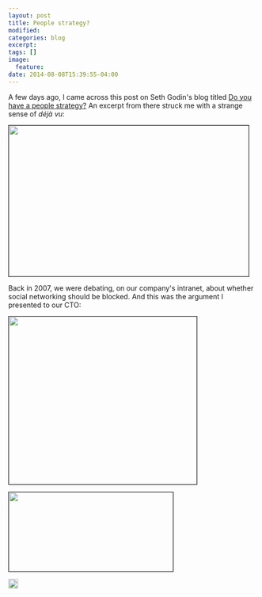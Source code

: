 ```yaml
---
layout: post
title: People strategy?
modified:
categories: blog
excerpt:
tags: []
image:
  feature:
date: 2014-08-08T15:39:55-04:00
---
```

<p>A few days ago, I came across this post on Seth Godin&#39;s blog titled <a href="http://sethgodin.typepad.com/seths_blog/2012/04/do-you-have-a-people-strategy.html" target="_blank">Do you have a people strategy?</a>&nbsp;An excerpt from there struck me with a strange sense of <em>d&eacute;j&agrave; vu</em>:</p>
<p><img alt="" src="https://img.skitch.com/20120502-x92n726ix1up7yg6sst18grm57.png" style="border-top-width: 1px; border-right-width: 1px; border-bottom-width: 1px; border-left-width: 1px; border-top-style: solid; border-right-style: solid; border-bottom-style: solid; border-left-style: solid; width: 485px; height: 305px; " /></p>
<p>Back in 2007, we were debating, on our company&#39;s intranet, about whether social networking should be blocked. And this was the argument I presented to our CTO:</p>
<p><img alt="" src="https://img.skitch.com/20120502-k6cnpd3rmte6qks3j1ky9cjmtd.png" style="border-top-width: 1px; border-right-width: 1px; border-bottom-width: 1px; border-left-width: 1px; border-top-style: solid; border-right-style: solid; border-bottom-style: solid; border-left-style: solid; width: 380px; height: 339px; " /></p>
<p><img alt="" src="https://img.skitch.com/20120502-1uqsa5qcf821sgc5dxqdrrbxih.png" style="border-top-width: 1px; border-right-width: 1px; border-bottom-width: 1px; border-left-width: 1px; border-top-style: solid; border-right-style: solid; border-bottom-style: solid; border-left-style: solid; width: 332px; height: 160px; " /></p>
<p class="rtecenter"><img alt="smiley" height="20" src="http://avad.hu/t/sites/all/libraries/ckeditor/plugins/smiley/images/regular_smile.gif" title="smiley" width="20" /></p>
